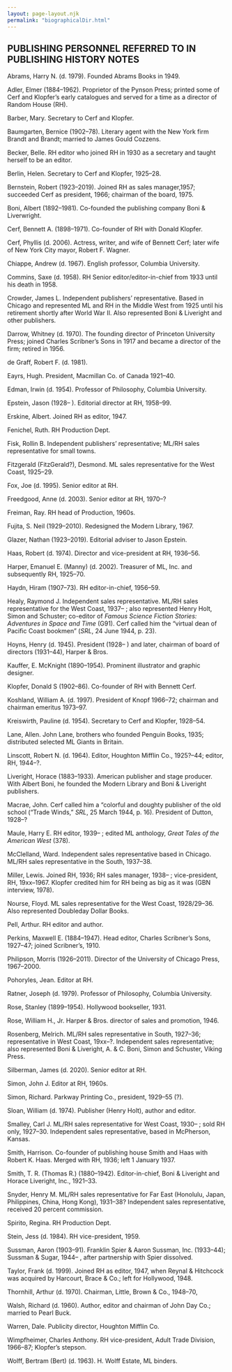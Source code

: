 ```yaml
---
layout: page-layout.njk
permalink: "biographicalDir.html"
---
```


<!-- {% comment %} -->
<style>
@import url("https://mlbib.library.virginia.edu/css/style.css")
</style>
<!-- {% endcomment %} -->

## <a href="publishing-personnel"></a>PUBLISHING PERSONNEL REFERRED TO IN PUBLISHING HISTORY NOTES 

Abrams, Harry N. (d. 1979). Founded Abrams Books in 1949.  

Adler, Elmer (1884–1962). Proprietor of the Pynson Press; printed some of Cerf and Klopfer’s early catalogues and served for a time as a director of Random House (RH).  

Barber, Mary. Secretary to Cerf and Klopfer.  

Baumgarten, Bernice (1902–78). Literary agent with the New York firm Brandt and Brandt; married to James Gould Cozzens.  

Becker, Belle. RH editor who joined RH in 1930 as a secretary and taught herself to be an editor.  

Berlin, Helen. Secretary to Cerf and Klopfer, 1925–28.  

Bernstein, Robert (1923–2019). Joined RH as sales manager,1957; succeeded Cerf as president, 1966; chairman of the board, 1975.  

Boni, Albert (1892–1981). Co-founded the publishing company Boni & Liverwright.  

Cerf, Bennett A. (1898–1971). Co-founder of RH with Donald Klopfer.  

Cerf, Phyllis (d. 2006). Actress, writer, and wife of Bennett Cerf; later wife of New York City mayor, Robert F. Wagner.  

Chiappe, Andrew (d. 1967). English professor, Columbia University.  

Commins, Saxe (d. 1958). RH Senior editor/editor-in-chief from 1933 until his death in 1958.  

Crowder, James L. Independent publishers’ representative. Based in Chicago and represented ML and RH in the Middle West from 1925 until his retirement shortly after World War II. Also represented Boni & Liveright and other publishers.  

Darrow, Whitney (d. 1970). The founding director of Princeton University Press; joined Charles Scribner’s Sons in 1917 and became a director of the firm; retired in 1956.  

de Graff, Robert F. (d. 1981).  

Eayrs, Hugh. President, Macmillan Co. of Canada 1921–40.  

Edman, Irwin (d. 1954). Professor of Philosophy, Columbia University.  

Epstein, Jason (1928– ). Editorial director at RH, 1958–99.  

Erskine, Albert. Joined RH as editor, 1947.  

Fenichel, Ruth. RH Production Dept.  

Fisk, Rollin B. Independent publishers’ representative; ML/RH sales representative for small towns.  

Fitzgerald (FitzGerald?), Desmond. ML sales representative for the West Coast, 1925–29.  

Fox, Joe (d. 1995). Senior editor at RH.  

Freedgood, Anne (d. 2003). Senior editor at RH, 1970–?  

Freiman, Ray. RH head of Production, 1960s.  

Fujita, S. Neil (1929–2010). Redesigned the Modern Library, 1967.  

Glazer, Nathan (1923–2019). Editorial adviser to Jason Epstein.  

Haas, Robert (d. 1974). Director and vice-president at RH, 1936–56.  

Harper, Emanuel E. (Manny) (d. 2002). Treasurer of ML, Inc. and subsequently RH, 1925–70.  

Haydn, Hiram (1907–73). RH editor-in-chief, 1956–59.  

Healy, Raymond J. Independent sales representative. ML/RH sales representative for the West Coast, 1937– ; also represented Henry Holt, Simon and Schuster; co-editor of *Famous Science Fiction Stories: Adventures in Space and Time* (G91). Cerf called him the “virtual dean of Pacific Coast bookmen” (*SRL*, 24 June 1944, p. 23).  

Hoyns, Henry (d. 1945). President (1928– ) and later, chairman of board of directors (1931–44), Harper & Bros.  

Kauffer, E. McKnight (1890–1954). Prominent illustrator and graphic designer.  

Klopfer, Donald S (1902–86). Co-founder of RH with Bennett Cerf.  

Koshland, William A. (d. 1997). President of Knopf 1966–72; chairman and chairman emeritus 1973–97.  

Kreiswirth, Pauline (d. 1954). Secretary to Cerf and Klopfer, 1928–54.  

Lane, Allen. John Lane, brothers who founded Penguin Books, 1935; distributed selected ML Giants in Britain.  

Linscott, Robert N. (d. 1964). Editor, Houghton Mifflin Co., 1925?–44; editor, RH, 1944–?.  

Liveright, Horace (1883–1933). American publisher and stage producer. With Albert Boni, he founded the Modern Library and Boni & Liveright publishers.  

Macrae, John. Cerf called him a “colorful and doughty publisher of the old school (“Trade Winds,” *SRL*, 25 March 1944, p. 16). President of Dutton, 1928–?  

Maule, Harry E. RH editor, 1939– ; edited ML anthology, *Great Tales of the American West* (378).  

McClelland, Ward. Independent sales representative based in Chicago. ML/RH sales representative in the South, 1937–38.  

Miller, Lewis. Joined RH, 1936; RH sales manager, 1938– ; vice-president, RH, 19xx–1967. Klopfer credited him for RH being as big as it was (GBN interview, 1978).  

Nourse, Floyd. ML sales representative for the West Coast, 1928/29–36. Also represented Doubleday Dollar Books.  

Pell, Arthur. RH editor and author.  

Perkins, Maxwell E. (1884–1947). Head editor, Charles Scribner’s Sons, 1927–47; joined Scribner’s, 1910.  

Philipson, Morris (1926–2011). Director of the University of Chicago Press, 1967–2000.  

Pohoryles, Jean. Editor at RH.  

Ratner, Joseph (d. 1979). Professor of Philosophy, Columbia University.  

Rose, Stanley (1899–1954). Hollywood bookseller, 1931.  

Rose, William H., Jr. Harper & Bros. director of sales and promotion, 1946.  

Rosenberg, Melrich. ML/RH sales representative in South, 1927–36; representative in West Coast, 19xx–?. Independent sales representative; also represented Boni & Liveright, A. & C. Boni, Simon and Schuster, Viking Press.  

Silberman, James (d. 2020). Senior editor at RH.  

Simon, John J. Editor at RH, 1960s.  

Simon, Richard. Parkway Printing Co., president, 1929–55 (?).  

Sloan, William (d. 1974). Publisher (Henry Holt), author and editor.  

Smalley, Carl J. ML/RH sales representative for West Coast, 1930– ; sold RH only, 1927–30. Independent sales representative, based in McPherson, Kansas.  

Smith, Harrison. Co-founder of publishing house Smith and Haas with Robert K. Haas. Merged with RH, 1936; left 1 January 1937.  

Smith, T. R. (Thomas R.) (1880–1942). Editor-in-chief, Boni & Liveright and Horace Liveright, Inc., 1921–33.  

Snyder, Henry M. ML/RH sales representative for Far East (Honolulu, Japan, Philippines, China, Hong Kong), 1931–38? Independent sales representative, received 20 percent commission.  

Spirito, Regina. RH Production Dept.  

Stein, Jess (d. 1984). RH vice-president, 1959.  

Sussman, Aaron (1903–91). Franklin Spier & Aaron Sussman, Inc. (1933–44); Sussman & Sugar, 1944– , after partnership with Spier dissolved.  

Taylor, Frank (d. 1999). Joined RH as editor, 1947, when Reynal & Hitchcock was acquired by Harcourt, Brace & Co.; left for Hollywood, 1948.  

Thornhill, Arthur (d. 1970). Chairman, Little, Brown & Co., 1948–70,  

Walsh, Richard (d. 1960). Author, editor and chairman of John Day Co.; married to Pearl Buck.  

Warren, Dale. Publicity director, Houghton Mifflin Co.  

Wimpfheimer, Charles Anthony. RH vice-president, Adult Trade Division, 1966–87; Klopfer’s stepson.  

Wolff, Bertram (Bert) (d. 1963). H. Wolff Estate, ML binders.